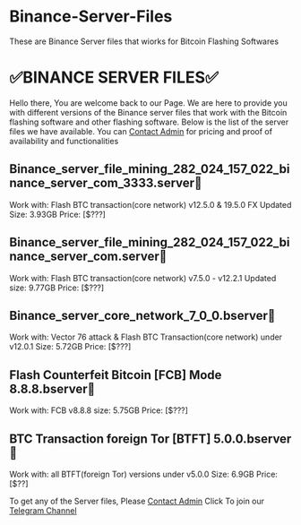 # Binance-Server-Files
These are Binance Server files that wiorks for Bitcoin Flashing Softwares


# ✅BINANCE SERVER FILES✅


Hello there, You are welcome back to our Page.
We are here to provide you with different versions of the Binance server files that work with the Bitcoin flashing software and other flashing software.
Below is the list of the server files we have available. 
You can [Contact Admin](https://t.me/czarbit)  for pricing and proof of availability and functionalities

## Binance_server_file_mining_282_024_157_022_binance_server_com_3333.server📄

Work with: Flash BTC transaction(core network) v12.5.0 & 19.5.0 FX Updated
Size: 3.93GB 
Price: [$???]

## Binance_server_file_mining_282_024_157_022_binance_server_com.server📄

Work with: Flash BTC transaction(core network) v7.5.0 - v12.2.1 Updated
size: 9.77GB
Price: [$???]


## Binance_server_core_network_7_0_0.bserver📄

Work with: Vector 76 attack & Flash BTC Transaction(core network) under v12.0.1
Size: 5.72GB
Price: [$???]


## Flash Counterfeit Bitcoin [FCB] Mode 8.8.8.bserver📄

Work with: FCB v8.8.8
size: 5.75GB
Price: [$???]


## BTC Transaction foreign Tor [BTFT] 5.0.0.bserver📄

Work with: all BTFT(foreign Tor) versions under v5.0.0
Size: 6.9GB
Price: [$??]

To get any of the Server files, Please [Contact Admin](https://t.me/czarbit) 
Click To join our [Telegram Channel](https://t.me/crypto_flashing_hub)
